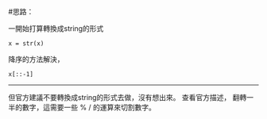 #思路：


一開始打算轉換成string的形式
```
x = str(x)
```
降序的方法解決，
```
x[::-1]
```
----

但官方建議不要轉換成string的形式去做，沒有想出來。
查看官方描述，
翻轉一半的數字，這需要一些 % / 的運算來切割數字。

